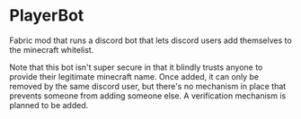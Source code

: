 # PlayerBot
Fabric mod that runs a discord bot that lets discord users add themselves to the minecraft whitelist.

Note that this bot isn't super secure in that it blindly trusts anyone to provide their legitimate minecraft name. Once added, it can only be removed by the same discord user, but there's no mechanism in place that prevents someone from adding someone else. A verification mechanism is planned to be added.
